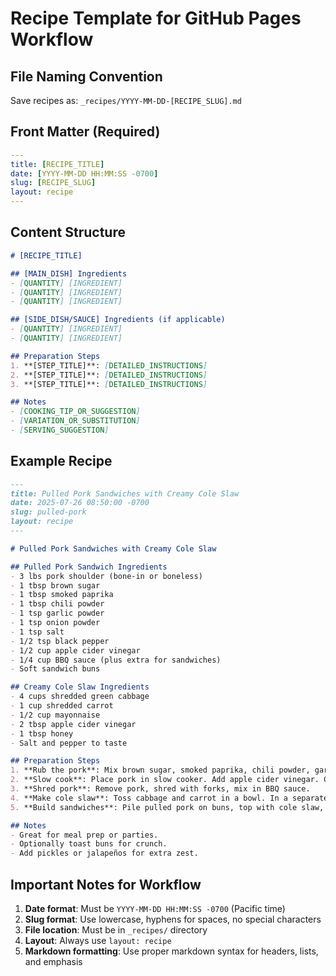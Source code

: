 # Recipe Template for GitHub Pages Workflow

## File Naming Convention
Save recipes as: `_recipes/YYYY-MM-DD-[RECIPE_SLUG].md`

## Front Matter (Required)
```yaml
---
title: [RECIPE_TITLE]
date: [YYYY-MM-DD HH:MM:SS -0700]
slug: [RECIPE_SLUG]
layout: recipe
---
```

## Content Structure
```markdown
# [RECIPE_TITLE]

## [MAIN_DISH] Ingredients
- [QUANTITY] [INGREDIENT]
- [QUANTITY] [INGREDIENT]
- [QUANTITY] [INGREDIENT]

## [SIDE_DISH/SAUCE] Ingredients (if applicable)
- [QUANTITY] [INGREDIENT]
- [QUANTITY] [INGREDIENT]

## Preparation Steps
1. **[STEP_TITLE]**: [DETAILED_INSTRUCTIONS]
2. **[STEP_TITLE]**: [DETAILED_INSTRUCTIONS]
3. **[STEP_TITLE]**: [DETAILED_INSTRUCTIONS]

## Notes
- [COOKING_TIP_OR_SUGGESTION]
- [VARIATION_OR_SUBSTITUTION]
- [SERVING_SUGGESTION]
```

## Example Recipe
```markdown
---
title: Pulled Pork Sandwiches with Creamy Cole Slaw
date: 2025-07-26 08:50:00 -0700
slug: pulled-pork
layout: recipe
---

# Pulled Pork Sandwiches with Creamy Cole Slaw

## Pulled Pork Sandwich Ingredients
- 3 lbs pork shoulder (bone-in or boneless)
- 1 tbsp brown sugar
- 1 tbsp smoked paprika
- 1 tbsp chili powder
- 1 tsp garlic powder
- 1 tsp onion powder
- 1 tsp salt
- 1/2 tsp black pepper
- 1/2 cup apple cider vinegar
- 1/4 cup BBQ sauce (plus extra for sandwiches)
- Soft sandwich buns

## Creamy Cole Slaw Ingredients
- 4 cups shredded green cabbage
- 1 cup shredded carrot
- 1/2 cup mayonnaise
- 2 tbsp apple cider vinegar
- 1 tbsp honey
- Salt and pepper to taste

## Preparation Steps
1. **Rub the pork**: Mix brown sugar, smoked paprika, chili powder, garlic powder, onion powder, salt, and pepper. Rub all over pork shoulder.
2. **Slow cook**: Place pork in slow cooker. Add apple cider vinegar. Cook on low for 8 hours or until pork is tender and shreddable.
3. **Shred pork**: Remove pork, shred with forks, mix in BBQ sauce.
4. **Make cole slaw**: Toss cabbage and carrot in a bowl. In a separate bowl, mix mayo, vinegar, honey, salt, and pepper. Combine with veggies.
5. **Build sandwiches**: Pile pulled pork on buns, top with cole slaw, and add extra BBQ sauce if desired.

## Notes
- Great for meal prep or parties.
- Optionally toast buns for crunch.
- Add pickles or jalapeños for extra zest.
```

## Important Notes for Workflow
1. **Date format**: Must be `YYYY-MM-DD HH:MM:SS -0700` (Pacific time)
2. **Slug format**: Use lowercase, hyphens for spaces, no special characters
3. **File location**: Must be in `_recipes/` directory
4. **Layout**: Always use `layout: recipe`
5. **Markdown formatting**: Use proper markdown syntax for headers, lists, and emphasis 
